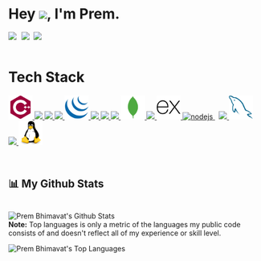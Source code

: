 <h1> Hey <img src="https://github.com/TheDudeThatCode/TheDudeThatCode/blob/master/Assets/Hi.gif" width="29px">, I'm Prem.</h1>

<a href="https://twitter.com/prembhimavat">
  <img align="left" width="26px" src="https://logodownload.org/wp-content/uploads/2014/09/twitter-logo-6.png" />
</a>
<a href="https://www.linkedin.com/in/prem-bhimavat-b3406b1a0/">
  <img align="left" width="24px" src="https://cdn-icons-png.flaticon.com/512/174/174857.png"  />
</a>
<a href="mailto:prembhimavat@gmail.com">
  <img align="left" width="26px" src="https://cdn-icons-png.flaticon.com/512/281/281769.png" />
</a>


<br/>
<br/>
                           
 <h1>Tech Stack</h1>

<p align="left"> 
    <a href="https://www.cplusplus.com/" target="_blank"> <img src="https://github.com/devicons/devicon/blob/v2.14.0/icons/cplusplus/cplusplus-plain.svg" alt="cpp" width="48" height="48"/> </a> 
    <a href="https://www.java.com" target="_blank"> <img src="https://img.icons8.com/color/48/000000/java-coffee-cup-logo.png"/> </a>
     <a href="https://www.python.org" target="_blank"> <img src="https://img.icons8.com/color/48/000000/python.png"/> </a> 
    <a href="https://developer.mozilla.org/en-US/docs/Web/JavaScript" target="_blank"> <img src="https://img.icons8.com/color/48/000000/javascript.png"/> </a> 
  <a href="https://jquery.com/" target="_blank"> <img src="https://github.com/devicons/devicon/blob/v2.14.0/icons/jquery/jquery-original.svg" alt="jquery" width="48" height="48"/> </a>
    <a href="https://www.w3.org/html/" target="_blank"> <img src="https://img.icons8.com/color/48/000000/html-5.png"/> </a> 
    <a href="https://www.w3schools.com/css/" target="_blank"> <img src="https://img.icons8.com/color/48/000000/css3.png"/> </a> 
    <a href="https://getbootstrap.com" target="_blank"> <img src="https://img.icons8.com/color/48/000000/bootstrap.png"/> </a> 
      <a href="https://www.mongodb.com/" target="_blank"> <img src="https://github.com/devicons/devicon/blob/v2.14.0/icons/mongodb/mongodb-plain.svg" alt="mongodb" width="48" height="48"/> </a>
      <a href="https://reactjs.org/" target="_blank"> <img src="https://img.icons8.com/color/48/000000/react-native.png"/> </a>
   <a href="https://expressjs.com/" target="_blank"> <img src="https://github.com/devicons/devicon/blob/v2.14.0/icons/express/express-original.svg" alt="express" width="48" height="48"/> </a> 
    <a style="padding-right:8px;" href="https://nodejs.org" target="_blank"> <img src="https://cdn.jsdelivr.net/gh/devicons/devicon/icons/nodejs/nodejs-original.svg" alt="nodejs" width="48" height="48"/> </a>
     <a href="https://spring.io/projects/spring-boot" target="_blank"> <img src="https://img.icons8.com/color/48/000000/spring-logo.png"/> </a> 
    <a style="padding-right:10px;" href="https://www.mysql.com/" target="_blank"> <img src="https://github.com/devicons/devicon/blob/v2.14.0/icons/mysql/mysql-plain.svg" alt="mysql" width="48" height="48"/> </a>
    <a href="https://git-scm.com/" target="_blank"> <img src="https://img.icons8.com/color/48/000000/git.png"/> </a> 
  <a href="https://ubuntu.com/" target="_blank"> <img src="https://github.com/devicons/devicon/blob/v2.14.0/icons/linux/linux-original.svg" alt="linux" width="48" height="48"/> </a> 
</p>
<br />

## 📊 My Github Stats
  <br/>
    <img alt="Prem Bhimavat's Github Stats" src="https://github-readme-stats.vercel.app/api?username=prembhimavat&show_icons=true&count_private=true&theme=react&hide_border=true&bg_color=0D1117" /></a>
 
  <br/>
  <b>Note:</b> Top languages is only a metric of the languages my public code consists of and doesn't reflect all of my experience or skill level.
  
<img alt="Prem Bhimavat's Top Languages" src="https://github-readme-stats.vercel.app/api/top-langs/?username=prembhimavat&langs_count=8&count_private=true&layout=compact&theme=react&hide_border=true&bg_color=0D1117" /></a>











